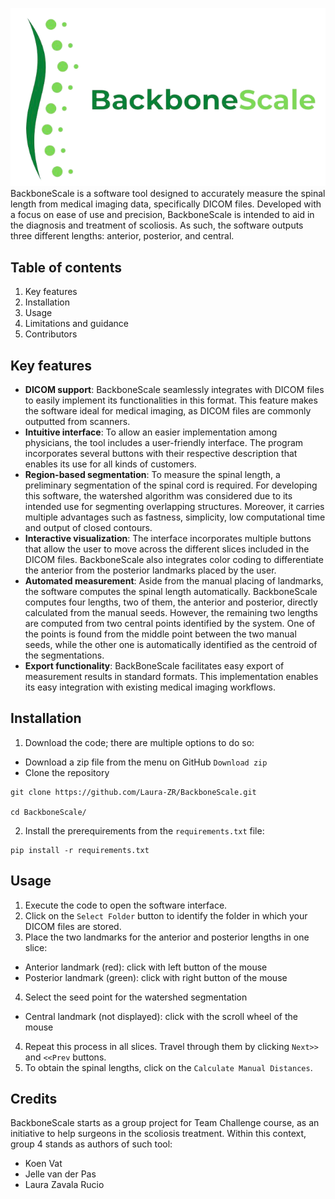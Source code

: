 
![Logo](logo3.png)
BackboneScale is a software tool designed to accurately measure the spinal length from medical imaging data, specifically DICOM files. Developed with a focus on ease of use and precision, BackboneScale is intended to aid in the diagnosis and treatment of scoliosis. As such, the software outputs three different lengths: anterior, posterior, and central.

## Table of contents
1. Key features
2. Installation
3. Usage
4. Limitations and guidance
5. Contributors

## Key features
- **DICOM support**: BackboneScale seamlessly integrates with DICOM files to easily implement its functionalities in this format. This feature makes the software ideal for medical imaging, as DICOM files are commonly outputted from scanners.  
- **Intuitive interface**: To allow an easier implementation among physicians, the tool includes a user-friendly interface. The program incorporates several buttons with their respective description that enables its use for all kinds of customers.  
- **Region-based segmentation**: To measure the spinal length, a preliminary segmentation of the spinal cord is required. For developing this software, the watershed algorithm was considered due to its intended use for segmenting overlapping structures. Moreover, it carries multiple advantages such as fastness, simplicity, low computational time and output of closed contours. 
- **Interactive visualization**: The interface incorporates multiple buttons that allow the user to move across the different slices included in the DICOM files. BackboneScale also integrates color coding to differentiate the anterior from the posterior landmarks placed by the user. 
- **Automated measurement**: Aside from the manual placing of landmarks, the software computes the spinal length automatically. BackboneScale computes four lengths, two of them, the anterior and posterior, directly calculated from the manual seeds. However, the remaining two lengths are computed from two central points identified by the system. One of the points is found from the middle point between the two manual seeds, while the other one is automatically identified as the centroid of the segmentations.
- **Export functionality**: BackBoneScale facilitates easy export of measurement results in standard formats. This implementation enables its easy integration with existing medical imaging workflows.

## Installation
1. Download the code; there are multiple options to do so:
- Download a zip file from the menu on GitHub `Download zip`
- Clone the repository 
```
git clone https://github.com/Laura-ZR/BackboneScale.git  

cd BackboneScale/
```
2. Install the prerequirements from the `requirements.txt` file:
```
pip install -r requirements.txt
```

## Usage
1. Execute the code to open the software interface.
2. Click on the `Select Folder` button to identify the folder in which your DICOM files are stored. 
3. Place the two landmarks for the anterior and posterior lengths in one slice:
- Anterior landmark (red): click with left button of the mouse 
- Posterior landmark (green): click with right button of the mouse
4. Select the seed point for the watershed segmentation
- Central landmark (not displayed): click with the scroll wheel of the mouse
4. Repeat this process in all slices. Travel through them by clicking `Next>>` and `<<Prev` buttons.
5. To obtain the spinal lengths, click on the `Calculate Manual Distances`.

## Credits
BackboneScale starts as a group project for Team Challenge course, as an initiative to help surgeons in the scoliosis treatment. Within this context, group 4 stands as authors of such tool:
- Koen Vat
- Jelle van der Pas
- Laura Zavala Rucio

